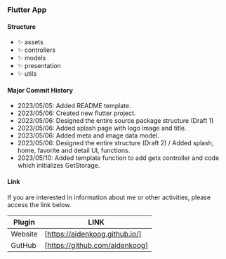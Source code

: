 ### Flutter App

#### Structure

- ✨ assets
- ✨ controllers
- ✨ models
- ✨ presentation
- ✨ utils

#### Major Commit History

- 2023/05/05: Added README template.
- 2023/05/06: Created new flutter project.
- 2023/05/06: Designed the entire source package structure (Draft 1)
- 2023/05/06: Added splash page with logo image and title.
- 2023/05/06: Added meta and image data model.
- 2023/05/06: Designed the entire structure (Draft 2) / Added splash, home, favorite and detail UI, functions.
- 2023/05/10: Added template function to add getx controller and code which initializes GetStorage.

#### Link

If you are interested in information about me or other activities, please access the link below.

| Plugin  | LINK                           |
| ------- | ------------------------------ |
| Website | [https://aidenkoog.github.io/] |
| GutHub  | [https://github.com/aidenkoog] |
